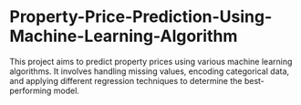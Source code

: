 # Property-Price-Prediction-Using-Machine-Learning-Algorithm
This project aims to predict property prices using various machine learning algorithms. It involves handling missing values, encoding categorical data, and applying different regression techniques to determine the best-performing model.
